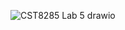 ![CST8285 Lab 5 drawio](https://github.com/user-attachments/assets/3c4692f2-5be8-4afc-b2a0-bbc3f84bbdd0)
